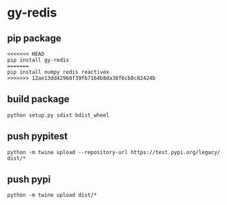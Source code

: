# gy-redis

## pip package
```
<<<<<<< HEAD
pip install gy-redis
=======
pip install numpy redis reactivex 
>>>>>>> 12ae13dd42968f39fb7164b8da38f6cb8c82424b
```

## build package
```
python setup.py sdist bdist_wheel 
```

## push pypitest
```
python -m twine upload --repository-url https://test.pypi.org/legacy/ dist/*
```

## push pypi
```
python -m twine upload dist/*
```